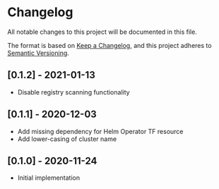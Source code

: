 # Changelog

All notable changes to this project will be documented in this file.

The format is based on [Keep a Changelog](https://keepachangelog.com/en/1.0.0/),
and this project adheres to [Semantic Versioning](https://semver.org/spec/v2.0.0.html).

## [0.1.2] - 2021-01-13

* Disable registry scanning functionality

## [0.1.1] - 2020-12-03

* Add missing dependency for Helm Operator TF resource 
* Add lower-casing of cluster name

## [0.1.0] - 2020-11-24

* Initial implementation
